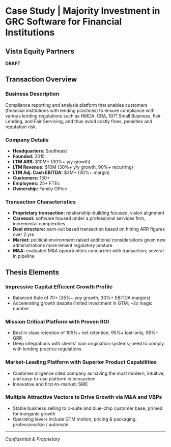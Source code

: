 # Case Study | Majority Investment in GRC Software for Financial Institutions
## Vista Equity Partners

**DRAFT**

## Transaction Overview

### Business Description
Compliance reporting and analysis platform that enables customers (financial institutions with lending practices) to ensure compliance with various lending regulations such as HMDA, CRA, 1071 Small Business, Fair Lending, and Fair Servicing, and thus avoid costly fines, penalties and reputation risk.

### Company Details
- **Headquarters:** Southeast
- **Founded:** 2015
- **LTM ARR:** $10M+ (30%+ y/y growth)
- **LTM Revenue:** $10M (30%+ y/y growth, 90%+ recurring)
- **LTM Adj. Cash EBITDA:** $3M+ (30%+ margin)
- **Customers:** 150+
- **Employees:** 25+ FTEs
- **Ownership:** Family Office

### Transaction Characteristics
- **Proprietary transaction:** relationship-building focused, vision alignment
- **Carveout:** software housed under a professional services firm, incremental complexities
- **Deal structure:** earn-out based transaction based on hitting ARR figures over 2 yrs
- **Market:** political environment raised additional considerations given new administrations more lenient regulatory posture
- **M&A:** evaluated M&A opportunities concurrent with transaction; several in pipeline

## Thesis Elements

### Impressive Capital Efficient Growth Profile
- Balanced Rule of 70+ (35%+ yoy growth; 30%+ EBITDA margins)
- Accelerating growth despite limited investment in GTM; ~2x magic number

### Mission Critical Platform with Proven ROI
- Best in class retention of 105%+ net retention, 95%+ lost-only, 95%+ GRR
- Deep integrations with clients' loan origination systems; need to comply with lending practice regulations

### Market-Leading Platform with Superior Product Capabilities
- Customer diligence cited company as having the most modern, intuitive, and easy-to-use platform in ecosystem
- Innovative and first-to-market; SME

### Multiple Attractive Vectors to Drive Growth via M&A and VBPs
- Stable business selling to c-suite and blue-chip customer base; primed for inorganic growth
- Operating levers include GTM motion, pricing & packaging, professionalize / automate

---

*Confidential & Proprietary*